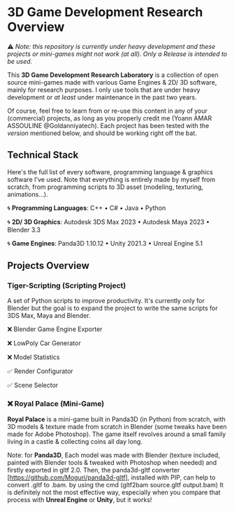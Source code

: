 [//]: # (Yoann AMAR ASSOULINE - GOLDANNIYATECH) 

# 3D Game Development Research Overview

⚠️ *Note: this repository is currently under heavy development and these projects or mini-games might not work (at all). Only a Release is intended to be used.*

This **3D Game Development Research Laboratory** is a collection of open source mini-games made with various Game Engines & 2D/ 3D software, mainly for research purposes. I only use tools that are under heavy development or *at least* under maintenance in the past two years.

Of course, feel free to learn from or re-use this content in any of your (commercial) projects, as long as you properly credit me (Yoann AMAR ASSOULINE @Goldanniyatech). Each project has been tested with the *version* mentioned below, and should be working right off the bat.

## Technical Stack
Here's the full list of every software, programming language & graphics software I've used. Note that everything is entirely made by myself from scratch, from programming scripts to 3D asset (modeling, texturing, animations...). 

🌀 **Programming Languages**:  C++ • C# • Java • Python

🌀 **2D/ 3D Graphics**: Autodesk 3DS Max 2023 • Autodesk Maya 2023 • Blender 3.3

🌀 **Game Engines**: Panda3D 1.10.12 • Unity 2021.3 • Unreal Engine 5.1


## Projects Overview

### **Tiger-Scripting** (Scripting Project)
A set of Python scripts to improve productivity. It's currently only for Blender but the goal is to expand the project to write the same scripts for 3DS Max, Maya and Blender. 

:x: Blender Game Engine Exporter

:x: LowPoly Car Generator

:x: Model Statistics

:white_check_mark: Render Configurator

:white_check_mark: Scene Selector

### :x: **Royal Palace** (Mini-Game)

**Royal Palace** is a mini-game built in Panda3D (in Python) from scratch, with 3D models & texture made from scratch in Blender (some tweaks have been made for Adobe Photoshop).
The game itself revolves around a small family living in a castle & collecting coins all day long. 

<!-- 
Dev Status: the **Royal Palace mini-game project** is finished and only under maintenance, with some tweaks from time to time. 
-->

Note: for **Panda3D**, Each model was made with Blender (texture included, painted with Blender tools & tweaked with Photoshop when needed) and firstly exported in gltf 2.0. 
Then, the panda3d-gltf converter [https://github.com/Moguri/panda3d-gltf], installed with PIP, can help to convert .gltf to .bam. by using the cmd (gltf2bam source.gltf output.bam)
It is definitely not the most effective way, especially when you compare that process with **Unreal Engine** or **Unity**, but it works! 


<!-- ### **Unity** -->

<!-- ### **Unreal Engine** -->
